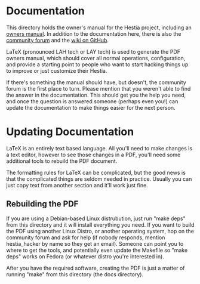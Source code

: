 # Documentation
This directory holds the owner's manual for the Hestia project, including an
[owners manual](hestiapi-one.pdf).  In addition to the documentation here,
there is also the [community forum](https://community.hestiapi.com/) and the
[wiki on GitHub](https://github.com/HestiaPi/hestia-touch-openhab/wiki).

LaTeX (pronounced LAH tech or LAY tech) is used to generate the PDF owners
manual, which should cover all normal operations, configuration, and provide
a starting point to people who want to start hacking things up to improve or
just customize their Hestia.

If there's something the manual should have, but doesn't, the community forum
is the first place to turn.  Please mention that you weren't able to find the
answer in the documentation.  This should get you the help you need, and once
the question is answered someone (perhaps even you!) can update the
documentation to make things easier for the next person.


# Updating Documentation
LaTeX is an entirely text based language.  All you'll need to make changes
is a text editor, however to see those changes in a PDF, you'll need some
additional tools to rebuild the PDF document.

The formatting rules for LaTeX can be complicated, but the good news is that
the complicated things are seldom needed in practice.  Usually you can just
copy text from another section and it'll work just fine.

## Rebuilding the PDF
If you are using a Debian-based Linux distrubution, just run "make deps" from
this directory and it will install everything you need.  If you want to
build the PDF using another Linux Distro, or another operating system, hop on
the community forum and ask for help (if nobody responds, mention
hestia_hacker by name so they get an email).  Someone can point you to where
to get the tools, and potentially even update the Makefile so "make deps"
works on Fedora (or whatever distro you're interested in).

After you have the required software, creating the PDF is just a matter of
running "make" from this directory (the docs directory).
